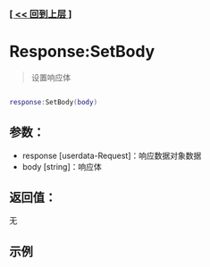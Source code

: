 ### [[ << 回到上层 ]](index.md)

# Response:SetBody

> 设置响应体

```lua

response:SetBody(body)

```

## 参数：

+ response [userdata-Request]：响应数据对象数据
+ body [string]：响应体

## 返回值：

无

## 示例

```lua

```